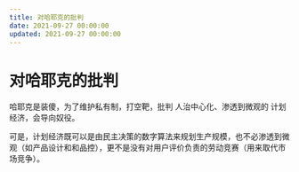```yaml
---
title: 对哈耶克的批判
date: 2021-09-27 00:00:00
updated: 2021-09-27 00:00:00
---
```


# 对哈耶克的批判

哈耶克是装傻，为了维护私有制，打空靶，批判 人治中心化、渗透到微观的 计划经济，会导向奴役。

可是，计划经济既可以是由民主决策的数字算法来规划生产规模，也不必渗透到微观（如产品设计和和品控），更不是没有对用户评价负责的劳动竞赛（用来取代市场竞争）。

